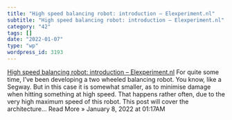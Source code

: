 ```yaml
---
title: "High speed balancing robot: introduction – Elexperiment.nl"
subtitle: "High speed balancing robot: introduction – Elexperiment.nl"
category: "42"
tags: []
date: "2022-01-07"
type: "wp"
wordpress_id: 3193
---
```

[ High speed balancing robot: introduction – Elexperiment.nl](https://elexperiment.nl/2018/11/high-speed-balancing-robot-introduction/)
 For quite some time, I’ve been developing a two wheeled balancing robot. You know, like a Segway. But in this case it is somewhat smaller, as to minimise damage when hitting something at high speed. That happens rather often, due to the very high maximum speed of this robot. This post will cover the architecture… Read More »
January 8, 2022 at 01:17AM